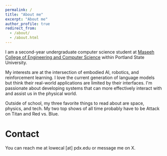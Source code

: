 ```yaml
---
permalink: /
title: "About me"
excerpt: "About me"
author_profile: true
redirect_from: 
  - /about/
  - /about.html
---
```


I am a second-year undergraduate computer science student at [Maseeh College of Engineering and Computer Science](https://www.pdx.edu/engineering/) within Portland State University.

My interests are at the intersection of embodied AI, robotics, and reinforcement learning. I love the current generation of language models but think their real-world applications are limited by their interfaces. I'm passionate about developing systems that can more effectively interact with and assist us in the physical world.

Outside of school, my three favorite things to read about are space, physics, and tech. My two top shows of all time probably have to be Attack on Titan and Red vs. Blue.

Contact
=====
You can reach me at lowecal [at] pdx.edu or message me on X.

